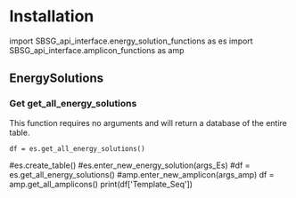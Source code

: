
# Installation

import SBSG_api_interface.energy_solution_functions as es
import SBSG_api_interface.amplicon_functions as amp

## EnergySolutions

### Get get_all_energy_solutions

This function requires no arguments and will return a database of the entire table.

    df = es.get_all_energy_solutions()


#es.create_table()
#es.enter_new_energy_solution(args_Es)
#df = es.get_all_energy_solutions()
#amp.enter_new_amplicon(args_amp)
df = amp.get_all_amplicons()
print(df['Template_Seq'])
